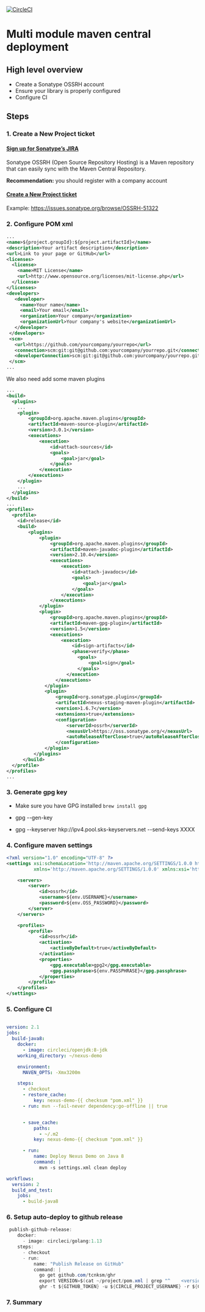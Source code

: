 [![CircleCI](https://circleci.com/gh/volkodavs/ossrh-demo.svg?style=svg)](https://circleci.com/gh/volkodavs/ossrh-demo)


# Multi module maven central deployment 

## High level overview

* Create a Sonatype OSSRH account
* Ensure your library is properly configured
* Configure CI

## Steps 

### 1. Create a New Project ticket

#### [Sign up for Sonatype’s JIRA](https://issues.sonatype.org/secure/Signup!default.jspa)
Sonatype OSSRH (Open Source Repository Hosting) is a Maven repository that can easily sync with the Maven Central Repository.

**Recommendation:** you should register with a company account

#### [Create a New Project ticket](https://issues.sonatype.org/secure/CreateIssue.jspa?issuetype=21&pid=10134)

Example: https://issues.sonatype.org/browse/OSSRH-51322

### 2. Configure POM xml 

```xml 
...
<name>${project.groupId}:${project.artifactId}</name>
<description>Your artifact description</description>
<url>Link to your page or GitHub</url>
<licenses>
  <license>
    <name>MIT License</name>
    <url>http://www.opensource.org/licenses/mit-license.php</url>
  </license>
</licenses>
<developers>
   <developer>
     <name>Your name</name>
     <email>Your email</email>
     <organization>Your company</organization>
     <organizationUrl>Your company's website</organizationUrl>
   </developer>
 </developers>
 <scm>
   <url>https://github.com/yourcompany/yourrepo</url>
   <connection>scm:git:git@github.com:yourcompany/yourrepo.git</connection>
   <developerConnection>scm:git:git@github.com:yourcompany/yourrepo.git</developerConnection>
 </scm>
...
```

We also need add some maven plugins 

```xml
...
<build>
  <plugins>
    ...
    <plugin>
        <groupId>org.apache.maven.plugins</groupId>
        <artifactId>maven-source-plugin</artifactId>
        <version>3.0.1</version>
        <executions>
            <execution>
                <id>attach-sources</id>
                <goals>
                    <goal>jar</goal>
                </goals>
            </execution>
        </executions>
    </plugin>
    ...
  </plugins>
</build>
...
<profiles>
  <profile>
    <id>release</id>
    <build>
        <plugins>
            <plugin>
                <groupId>org.apache.maven.plugins</groupId>
                <artifactId>maven-javadoc-plugin</artifactId>
                <version>2.10.4</version>
                <executions>
                    <execution>
                        <id>attach-javadocs</id>
                        <goals>
                            <goal>jar</goal>
                        </goals>
                    </execution>
                </executions>
            </plugin>
            <plugin>
                <groupId>org.apache.maven.plugins</groupId>
                <artifactId>maven-gpg-plugin</artifactId>
                <version>1.5</version>
                <executions>
                    <execution>
                        <id>sign-artifacts</id>
                        <phase>verify</phase>
                          <goals>
                              <goal>sign</goal>
                          </goals>
                      </execution>
                  </executions>
              </plugin>
              <plugin>
                  <groupId>org.sonatype.plugins</groupId>
                  <artifactId>nexus-staging-maven-plugin</artifactId>
                  <version>1.6.7</version>
                  <extensions>true</extensions>
                  <configuration>
                      <serverId>ossrh</serverId>
                      <nexusUrl>https://oss.sonatype.org/</nexusUrl>
                      <autoReleaseAfterClose>true</autoReleaseAfterClose>
                  </configuration>
              </plugin>
          </plugins>
      </build>
  </profile>
</profiles>
...
```

### 3. Generate gpg key 

* Make sure you have GPG installed
`brew install gpg`

* gpg --gen-key
* gpg --keyserver hkp://ipv4.pool.sks-keyservers.net --send-keys XXXX

### 4. Configure maven settings 

```xml
<?xml version="1.0" encoding="UTF-8" ?>
<settings xsi:schemaLocation='http://maven.apache.org/SETTINGS/1.0.0 http://maven.apache.org/xsd/settings-1.0.0.xsd'
          xmlns='http://maven.apache.org/SETTINGS/1.0.0' xmlns:xsi='http://www.w3.org/2001/XMLSchema-instance'>

    <servers>
        <server>
            <id>ossrh</id>
            <username>${env.USERNAME}</username>
            <password>${env.OSS_PASSWORD}</password>
        </server>
    </servers>

    <profiles>
        <profile>
            <id>ossrh</id>
            <activation>
                <activeByDefault>true</activeByDefault>
            </activation>
            <properties>
                <gpg.executable>gpg2</gpg.executable>
                <gpg.passphrase>${env.PASSPHRASE}</gpg.passphrase>
            </properties>
        </profile>
    </profiles>
</settings>
```

### 5. Configure CI 

```yml

version: 2.1
jobs:
  build-java8:
    docker:
      - image: circleci/openjdk:8-jdk
    working_directory: ~/nexus-demo

    environment:
      MAVEN_OPTS: -Xmx3200m

    steps:
      - checkout
      - restore_cache:
          key: nexus-demo-{{ checksum "pom.xml" }}
      - run: mvn --fail-never dependency:go-offline || true


      - save_cache:
          paths:
            - ~/.m2
          key: nexus-demo-{{ checksum "pom.xml" }}

      - run:
          name: Deploy Nexus Demo on Java 8
          command: |
            mvn -s settings.xml clean deploy

workflows:
  version: 2
  build_and_test:
    jobs:
      - build-java8
```

### 6. Setup auto-deploy to github release

```java 
 publish-github-release:
    docker:
      - image: circleci/golang:1.13
    steps:
      - checkout
      - run:
          name: "Publish Release on GitHub"
          command: |
            go get github.com/tcnksm/ghr
            export VERSION=$(cat ~/project/pom.xml | grep "^    <version>.*</version>$" | awk -F'[><]' '{print $3}')
            ghr -t ${GITHUB_TOKEN} -u ${CIRCLE_PROJECT_USERNAME} -r ${CIRCLE_PROJECT_REPONAME} -c ${CIRCLE_SHA1} -delete ${VERSION} ~/project

```
### 7. Summary

